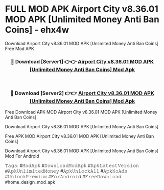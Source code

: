 # FULL MOD APK Airport City v8.36.01 MOD APK [Unlimited Money Anti Ban Coins] - ehx4w
Download Airport City v8.36.01 MOD APK [Unlimited Money Anti Ban Coins] Free Mod APK

<div align="center">
<h3>🔴 Download [Server1] 👉👉 <a href="https://apk-comot.site?title=Airport_City_v8.36.01_MOD_APK_[Unlimited_Money_Anti_Ban_Coins]">Airport City v8.36.01 MOD APK [Unlimited Money Anti Ban Coins] Mod Apk</a></h3><br>

<h3>🔴 Download [Server2] 👉👉 <a href="https://apk-comot.site?title=Airport_City_v8.36.01_MOD_APK_[Unlimited_Money_Anti_Ban_Coins]">Airport City v8.36.01 MOD APK [Unlimited Money Anti Ban Coins] Mod Apk</a></h3>
</div>


Free Download APK MOD Airport City v8.36.01 MOD APK [Unlimited Money Anti Ban Coins]

Download Airport City v8.36.01 MOD APK [Unlimited Money Anti Ban Coins] 

Free APK MOD Airport City v8.36.01 MOD APK [Unlimited Money Anti Ban Coins] 

Download Airport City v8.36.01 MOD APK [Unlimited Money Anti Ban Coins] Mod For Android

𝚃𝚊𝚐𝚜: #𝙼𝚘𝚍𝙰𝚙𝚔 #𝙳𝚘𝚠𝚗𝚕𝚘𝚊𝚍𝙼𝚘𝚍𝙰𝚙𝚔 #𝙰𝚙𝚔𝙻𝚊𝚝𝚎𝚜𝚝𝚅𝚎𝚛𝚜𝚒𝚘𝚗 #𝙰𝚙𝚔𝚄𝚗𝚕𝚒𝚖𝚒𝚝𝚎𝚍𝙼𝚘𝚗𝚎𝚢 #𝙰𝚙𝚔𝚄𝚗𝚕𝚘𝚌𝚔𝙰𝚕𝚕 #𝙰𝚙𝚔𝙽𝚘𝙰𝚍𝚜 #𝚄𝚗𝚕𝚘𝚌𝚔𝙿𝚛𝚎𝚖𝚒𝚞𝚖 #𝙵𝚘𝚛𝙰𝚗𝚍𝚛𝚘𝚒𝚍 #𝙵𝚛𝚎𝚎𝙳𝚘𝚠𝚗𝚕𝚘𝚊𝚍 #home_design_mod_apk